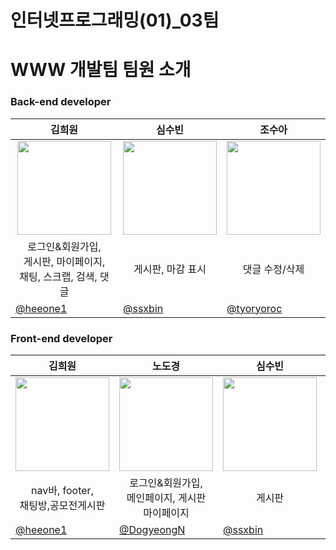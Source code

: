 # 인터넷프로그래밍(01)_03팀

# WWW 개발팀 팀원 소개


### Back-end developer
| <center> 김희원  </center> | <center>심수빈 </center> | <center>조수아</center> | 
| --- | --- | --- |
| <center> <img width="150px" src="https://avatars.githubusercontent.com/u/139496729?v=4" /></center> | <center><img width="150px" src="https://avatars.githubusercontent.com/u/133107887?s=96&v=4" /></center> | <center><img width="150px" src="https://avatars.githubusercontent.com/u/144154104?s=96&v=4" /></center> | 
| <center> 로그인&회원가입, <br>게시판, 마이페이지, <br> 채팅, 스크랩, 검색, 댓글</center> | <center> 게시판, 마감 표시 </center> | <center> 댓글 수정/삭제 </center> |
| [@heeone1](https://github.com/heeone1)  | [@ssxbin](https://github.com/ssxbin) |  [@tyoryoroc](https://github.com/tyoryoroc) |

### Front-end developer
| <center>김희원 </center> | <center>노도경 </center> | <center>심수빈 </center> | <center>이채원 </center> | <center>조수아 </center> |
| --- | --- | --- | --- | --- |
| <center> <img width="150px" src="https://avatars.githubusercontent.com/u/139496729?v=4" /></center> | <center><img width="150px" src="https://avatars.githubusercontent.com/u/132161394?s=96&v=4" /></center> | <center><img width="150px" src="https://avatars.githubusercontent.com/u/133107887?s=96&v=4" /></center> | <center><img width="150px" src="https://avatars.githubusercontent.com/u/101373869?s=96&v=4" /></center> | <center><img width="150px" src="https://avatars.githubusercontent.com/u/144154104?s=96&v=4" /></center>
| <center>nav바, footer, <br>채팅방,공모전게시판 </center> | <center> 로그인&회원가입, <br> 메인페이지, 게시판 <br> 마이페이지 </center> | <center> 게시판 </center> | <center> 메인페이지 </center> | <center> 메인페이지 </center> |
| [@heeone1](https://github.com/heeone1)  | [@DogyeongN](https://github.com/DogyeongN) | [@ssxbin](https://github.com/ssxbin) | [@Chaewon5227](https://github.com/Chaewon5227) | [@tyoryoroc](https://github.com/tyoryoroc) |

